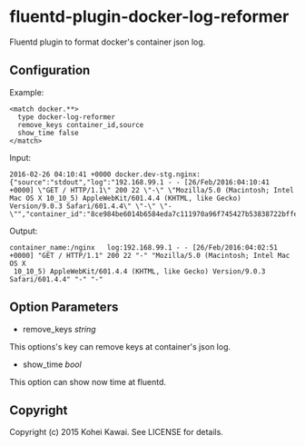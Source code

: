 # fluentd-plugin-docker-log-reformer

Fluentd plugin to format docker's container json log.

## Configuration

Example:

```
<match docker.**>
  type docker-log-reformer
  remove_keys container_id,source
  show_time false
</match>
```

Input:

```
2016-02-26 04:10:41 +0000 docker.dev-stg.nginx: {"source":"stdout","log":"192.168.99.1 - - [26/Feb/2016:04:10:41 +0000] \"GET / HTTP/1.1\" 200 22 \"-\" \"Mozilla/5.0 (Macintosh; Intel Mac OS X 10_10_5) AppleWebKit/601.4.4 (KHTML, like Gecko) Version/9.0.3 Safari/601.4.4\" \"-\" \"-\"","container_id":"8ce984be6014b6584eda7c111970a96f745427b53838722bffe53a5e6732780e","container_name":"/nginx"}
```

Output:

```
container_name:/nginx   log:192.168.99.1 - - [26/Feb/2016:04:02:51 +0000] "GET / HTTP/1.1" 200 22 "-" "Mozilla/5.0 (Macintosh; Intel Mac OS X
 10_10_5) AppleWebKit/601.4.4 (KHTML, like Gecko) Version/9.0.3 Safari/601.4.4" "-" "-"
```  

## Option Parameters

- remove_keys *string*

This options's key can remove keys at container's json log.

- show_time *bool*

This option can show now time at fluentd.

## Copyright

Copyright (c) 2015 Kohei Kawai. See LICENSE for details.


